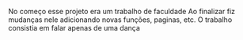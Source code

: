 No começo esse projeto era um trabalho de faculdade
Ao finalizar fiz mudanças nele adicionando novas funções, paginas, etc.
O trabalho consistia em falar apenas de uma dança
